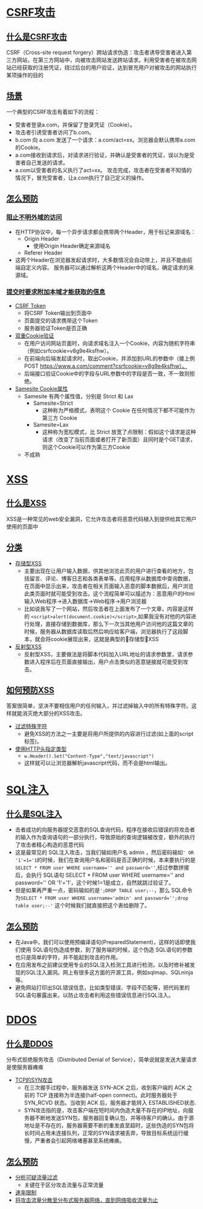 # [CSRF攻击](#)
## [什么是CSRF攻击](#)
CSRF（Cross-site request forgery）跨站请求伪造：攻击者诱导受害者进入第三方网站，在第三方网站中，向被攻击网站发送跨站请求。利用受害者在被攻击网站已经获取的注册凭证，绕过后台的用户验证，达到冒充用户对被攻击的网站执行某项操作的目的
## [场景](#)
一个典型的CSRF攻击有着如下的流程：
- 受害者登录a.com，并保留了登录凭证（Cookie）。
- 攻击者引诱受害者访问了b.com。
- b.com 向 a.com 发送了一个请求：a.com/act=xx。浏览器会默认携带a.com的Cookie。
- a.com接收到请求后，对请求进行验证，并确认是受害者的凭证，误以为是受害者自己发送的请求。
- a.com以受害者的名义执行了act=xx。
攻击完成，攻击者在受害者不知情的情况下，冒充受害者，让a.com执行了自己定义的操作。
## [怎么预防](#)
### [阻止不明外域的访问](#)
- 在HTTP协议中，每一个异步请求都会携带两个Header，用于标记来源域名：
  - Origin Header
    - 使用Origin Header确定来源域名
  - Referer Header
- 这两个Header在浏览器发起请求时，大多数情况会自动带上，并且不能由前端自定义内容。 服务器可以通过解析这两个Header中的域名，确定请求的来源域。
### [提交时要求附加本域才能获取的信息](#)
- [CSRF Token](#)
  - 将CSRF Token输出到页面中
  - 页面提交的请求携带这个Token
  - 服务器验证Token是否正确
- [双重Cookie验证](#)
  - 在用户访问网站页面时，向请求域名注入一个Cookie，内容为随机字符串（例如csrfcookie=v8g9e4ksfhw）。
  - 在前端向后端发起请求时，取出Cookie，并添加到URL的参数中（接上例POST https://www.a.com/comment?csrfcookie=v8g9e4ksfhw）。
  - 后端接口验证Cookie中的字段与URL参数中的字段是否一致，不一致则拒绝。
- [Samesite Cookie属性](#)
  - Samesite 有两个属性值，分别是 Strict 和 Lax
    - Samesite=Strict
      - 这种称为严格模式，表明这个 Cookie 在任何情况下都不可能作为第三方 Cookie
    - Samesite=Lax
      - 这种称为宽松模式，比 Strict 放宽了点限制：假如这个请求是这种请求（改变了当前页面或者打开了新页面）且同时是个GET请求，则这个Cookie可以作为第三方Cookie
  - 不成熟

# [XSS](#)
## [什么是XSS](#)
XSS是一种常见的web安全漏洞，它允许攻击者将恶意代码植入到提供给其它用户使用的页面中
## [分类](#)
- [存储型XSS](#)
  - 主要出现在让用户输入数据，供其他浏览此页的用户进行查看的地方，包括留言、评论、博客日志和各类表单等。应用程序从数据库中查询数据，在页面中显示出来，攻击者在相关页面输入恶意的脚本数据后，用户浏览此类页面时就可能受到攻击。这个流程简单可以描述为：恶意用户的Html输入Web程序->进入数据库->Web程序->用户浏览器
  - 比如说我写了一个网站，然后攻击者在上面发布了一个文章，内容是这样的 `<script>alert(document.cookie)</script>`,如果我没有对他的内容进行处理，直接存储到数据库，那么下一次当其他用户访问他的这篇文章的时候，服务器从数据库读取后然后响应给客户端，浏览器执行了这段脚本，就会将cookie展现出来，这就是典型的存储型XSS
- [反射型XSS](#)
  - 反射型XSS，主要做法是将脚本代码加入URL地址的请求参数里，请求参数进入程序后在页面直接输出，用户点击类似的恶意链接就可能受到攻击。
## [如何预防XSS](#)
答案很简单，坚决不要相信用户的任何输入，并过滤掉输入中的所有特殊字符。这样就能消灭绝大部分的XSS攻击。
- [过滤特殊字符](#)
  - 避免XSS的方法之一主要是将用户所提供的内容进行过滤(如上面的script标签)。
- [使用HTTP头指定类型](#)
  - `w.Header().Set("Content-Type","text/javascript")`
  - 这样就可以让浏览器解析javascript代码，而不会是html输出。

# [SQL注入](#)
## [什么是SQL注入](#)
- 击者成功的向服务器提交恶意的SQL查询代码，程序在接收后错误的将攻击者的输入作为查询语句的一部分执行，导致原始的查询逻辑被改变，额外的执行了攻击者精心构造的恶意代码
- 这是最常见的 SQL注入攻击，当我们输如用户名 admin ，然后密码输如`' OR '1'=1='1`的时候，我们在查询用户名和密码是否正确的时候，本来要执行的是`SELECT * FROM user WHERE username='' and password=''`,经过参数拼接后，会执行 SQL语句 SELECT * FROM user WHERE username='' and password='' OR '1'='1'，这个时候1=1是成立，自然就跳过验证了。
- 但是如果再严重一点，密码输如的是`';DROP TABLE user;--`，那么 SQL命令为`SELECT * FROM user WHERE username='admin' and password='';drop table user;--'` 这个时候我们就直接把这个表给删除了。
## [怎么预防](#)
- 在Java中，我们可以使用预编译语句(PreparedStatement)，这样的话即使我们使用 SQL语句伪造成参数，到了服务端的时候，这个伪造 SQL语句的参数也只是简单的字符，并不能起到攻击的作用。
- 在应用发布之前建议使用专业的SQL注入检测工具进行检测，以及时修补被发现的SQL注入漏洞。网上有很多这方面的开源工具，例如sqlmap、SQLninja等。
- 避免网站打印出SQL错误信息，比如类型错误、字段不匹配等，把代码里的SQL语句暴露出来，以防止攻击者利用这些错误信息进行SQL注入。


# [DDOS](#)
## [什么是DDOS](#)
分布式拒绝服务攻击（Distributed Denial of Service），简单说就是发送大量请求是使服务器瘫痪
- [TCP的SYN攻击](#)
  - 在三次握手过程中，服务器发送 SYN-ACK 之后，收到客户端的 ACK 之前的 TCP 连接称为半连接(half-open connect)。此时服务器处于 SYN_RCVD 状态。当收到 ACK 后，服务器才能转入 ESTABLISHED状态.
  - SYN攻击指的是，攻击客户端在短时间内伪造大量不存在的IP地址，向服务器不断地发送SYN包，服务器回复确认包，并等待客户的确认。由于源地址是不存在的，服务器需要不断的重发直至超时，这些伪造的SYN包将长时间占用未连接队列，正常的SYN请求被丢弃，导致目标系统运行缓慢，严重者会引起网络堵塞甚至系统瘫痪。
## [怎么预防](#)
- [分析可疑流量过滤](#)
  - 关键在于区分攻击流量与正常流量
- [速率限制](#)
- [将攻击流量分散至分布式服务器网络，直到网络吸收流量为止](#)




  